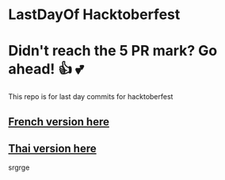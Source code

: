 # LastDayOf Hacktoberfest

Didn't reach the 5 PR mark? Go ahead! :+1: :two_hearts:
=======
This repo is for last day commits for hacktoberfest

## [French version here](./README.FR.md)
## [Thai version here](./README.TH.md)

srgrge
